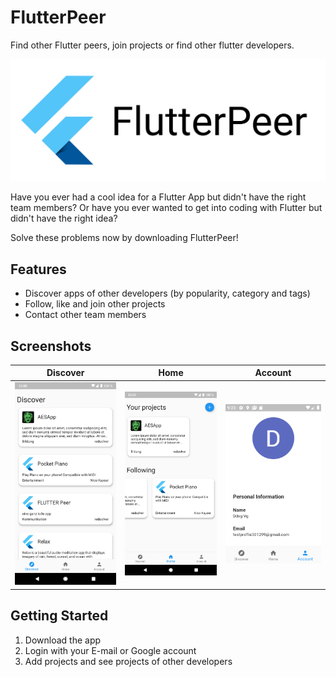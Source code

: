 # FlutterPeer

Find other Flutter peers, join projects or find other flutter developers.

![alt text](https://github.com/daniel-vera-g/flutter-peer/blob/master/assets/FlutterPeer_Logo.jpg "FlutterPeer Logo")

Have you ever had a cool idea for a Flutter App but didn't have the right team members?
Or have you ever wanted to get into coding with Flutter but didn't have the right idea?

Solve these problems now by downloading FlutterPeer!

## Features
- Discover apps of other developers (by popularity, category and tags)
- Follow, like and join other projects
- Contact other team members

## Screenshots

Discover | Home | Account
--- | --- | ---
![Discover](./assets/discover.png) | ![Home](./assets/home.png) | ![Account](./assets/profile.png)

<!-- <div style="float: left; border: 2px solid black;">
<img src="https://github.com/daniel-vera-g/flutter-peer/blob/master/assets/2019-06-01-2.png" width="350"></div>
<div style="float: left; border: 2px solid black"><img src="https://github.com/daniel-vera-g/flutter-peer/blob/master/assets/Screenshot_20190601-193132.png" width="350"></div> -->

## Getting Started

1. Download the app
2. Login with your E-mail or Google account
3. Add projects and see projects of other developers
